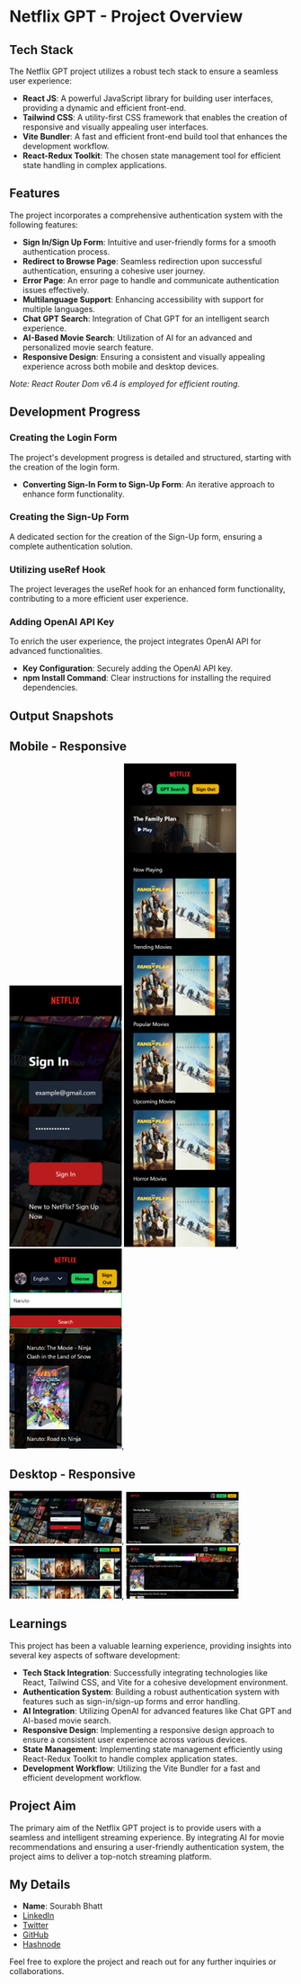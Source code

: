 # Netflix GPT - Project Overview

## Tech Stack
The Netflix GPT project utilizes a robust tech stack to ensure a seamless user experience:

- **React JS**: A powerful JavaScript library for building user interfaces, providing a dynamic and efficient front-end.
- **Tailwind CSS**: A utility-first CSS framework that enables the creation of responsive and visually appealing user interfaces.
- **Vite Bundler**: A fast and efficient front-end build tool that enhances the development workflow.
- **React-Redux Toolkit**: The chosen state management tool for efficient state handling in complex applications.

## Features
The project incorporates a comprehensive authentication system with the following features:

- **Sign In/Sign Up Form**: Intuitive and user-friendly forms for a smooth authentication process.
- **Redirect to Browse Page**: Seamless redirection upon successful authentication, ensuring a cohesive user journey.
- **Error Page**: An error page to handle and communicate authentication issues effectively.
- **Multilanguage Support**: Enhancing accessibility with support for multiple languages.
- **Chat GPT Search**: Integration of Chat GPT for an intelligent search experience.
- **AI-Based Movie Search**: Utilization of AI for an advanced and personalized movie search feature.
- **Responsive Design**: Ensuring a consistent and visually appealing experience across both mobile and desktop devices.

_Note: React Router Dom v6.4 is employed for efficient routing._

## Development Progress

### Creating the Login Form
The project's development progress is detailed and structured, starting with the creation of the login form.

- **Converting Sign-In Form to Sign-Up Form**: An iterative approach to enhance form functionality.

### Creating the Sign-Up Form
A dedicated section for the creation of the Sign-Up form, ensuring a complete authentication solution.

### Utilizing useRef Hook
The project leverages the useRef hook for an enhanced form functionality, contributing to a more efficient user experience.

### Adding OpenAI API Key
To enrich the user experience, the project integrates OpenAI API for advanced functionalities.

- **Key Configuration**: Securely adding the OpenAI API key.
- **npm Install Command**: Clear instructions for installing the required dependencies.

## Output Snapshots

## Mobile - Responsive
<img src="./src/assets/Responsive-1.png" alt="Desktop" width="200" height="auto">
<img src="./src/assets/Responsive-2.png" alt="Responsive 2" width="200" height="">, 
<img src="./src/assets/Responsive-3.png" alt="Responsive 3" width="200" height="">,

## Desktop - Responsive
<img src="./src/assets/Responsive-4.png" alt="Responsive 4" width="200" height="auto">, 
<img src="./src/assets/Responsive-5.png" alt="Responsive 5" width="200" height="auto">, 
<img src="./src/assets/Responsive-6.png" alt="Responsive 6" width="200" height="auto">, 
<img src="./src/assets/Responsive-7.png" alt="Responsive 7" width="200" height="auto">

## Learnings
This project has been a valuable learning experience, providing insights into several key aspects of software development:

- **Tech Stack Integration**: Successfully integrating technologies like React, Tailwind CSS, and Vite for a cohesive development environment.
- **Authentication System**: Building a robust authentication system with features such as sign-in/sign-up forms and error handling.
- **AI Integration**: Utilizing OpenAI for advanced features like Chat GPT and AI-based movie search.
- **Responsive Design**: Implementing a responsive design approach to ensure a consistent user experience across various devices.
- **State Management**: Implementing state management efficiently using React-Redux Toolkit to handle complex application states.
- **Development Workflow**: Utilizing the Vite Bundler for a fast and efficient development workflow.

## Project Aim
The primary aim of the Netflix GPT project is to provide users with a seamless and intelligent streaming experience. By integrating AI for movie recommendations and ensuring a user-friendly authentication system, the project aims to deliver a top-notch streaming platform.

## My Details
- **Name**: Sourabh Bhatt
- [ LinkedIn](https://linkedin.com/in/sourabh-bhatt)
- [ Twitter](https://twitter.com/sourabh__bhatt)
-  [ GitHub](https://github.com/sourabh-bhatt)
- [ Hashnode](https://sourbhatt.hashnode.dev)

Feel free to explore the project and reach out for any further inquiries or collaborations.
